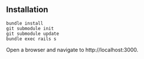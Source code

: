 ## Installation

    bundle install
    git submodule init
    git submodule update
    bundle exec rails s

Open a browser and navigate to http://localhost:3000.
